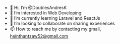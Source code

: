 - 👋 Hi, I’m @DoublesAndresK
- 👀 I’m interested in Web Developing
- 🌱 I’m currently learning Laravel and ReactJs
- 💞️ I’m looking to collaborate on sharing experiences
- 📫 How to reach me by contacting my gmail, heinthantzaw52@gmail.com

<!---
DoublesAndresK/DoublesAndresK is a ✨ special ✨ repository because its `README.md` (this file) appears on your GitHub profile.
You can click the Preview link to take a look at your changes.
--->
